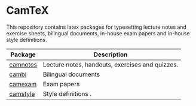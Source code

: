 # CamTeX
This repository contains latex packages for typesetting lecture notes and exercise sheets, bilingual documents, in-house exam papers and in-house style definitions.

| Package                             | Description                                     |
| ---------------------------------   | ------------------------------------------------|
| [camnotes](tex/latex/camnotes/)     | Lecture notes, handouts, exercises and quizzes. |
| [cambi](tex/latex/cambi/)           | Bilingual documents                             |
| [camexam](tex/latex/camexam/)       | Exam papers                                     |
| [camstyle](tex/latex/camstyle/)     | Style definitions .                             | 

